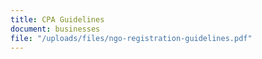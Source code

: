 ```yaml
---
title: CPA Guidelines
document: businesses
file: "/uploads/files/ngo-registration-guidelines.pdf"
---
```


